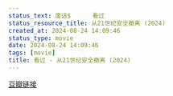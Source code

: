 ```yaml
---
status_text: 废话$      看过
status_resource_title: 从21世纪安全撤离‎ (2024)
created_at: 2024-08-24 14:09:46
status_type: movie
date: 2024-08-24 14:09:46
tags: [movie]
title: 看过 - 从21世纪安全撤离‎ (2024)
---
```

[豆瓣链接](https://movie.douban.com/subject/26816104/)
